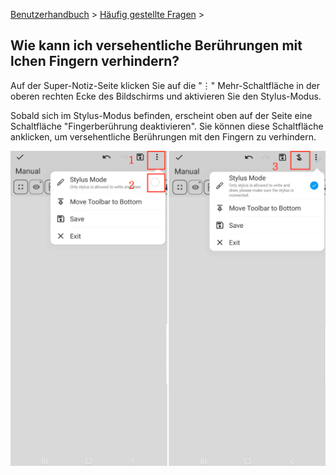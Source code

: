[Benutzerhandbuch](/dragonnest/drawnote/manual/de) > [Häufig gestellte Fragen](/dragonnest/drawnote/manual/de/q_a) >

Wie kann ich versehentliche Berührungen mit lchen Fingern verhindern?
---
Auf der Super-Notiz-Seite klicken Sie auf die "⋮" Mehr-Schaltfläche in der oberen rechten Ecke des Bildschirms und aktivieren Sie den Stylus-Modus.

Sobald sich im Stylus-Modus befinden, erscheint oben auf der Seite eine Schaltfläche "Fingerberührung deaktivieren". Sie können diese Schaltfläche anklicken, um versehentliche Berührungen mit den Fingern zu verhindern.

![Stylus-Modus](imgs/mistouch.png)